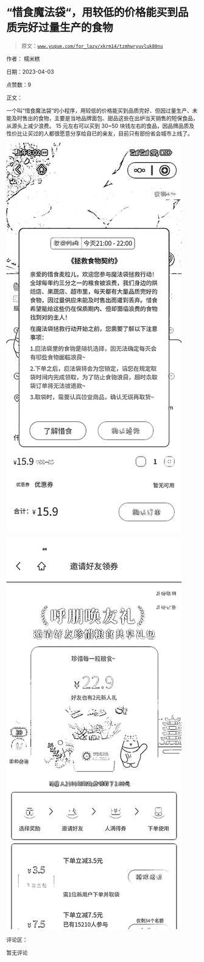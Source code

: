 # “惜食魔法袋“，用较低的价格能买到品质完好过量生产的食物

> 原文：[`www.yuque.com/for_lazy/xkrm14/tzmhwryuvluk80nu`](https://www.yuque.com/for_lazy/xkrm14/tzmhwryuvluk80nu)

作者： 糯米糕

日期：2023-04-03

点赞数：9

正文：

一个叫“惜食魔法袋“的小程序，用较低的价格能买到品质完好、但因过量生产、未能及时售出的食物，主要是当地品牌面包、甜品这些在出炉当天销售的短保食品，从源头上减少浪费。 15 元左右可以买到 30~50 块钱左右的食品，因品牌品质及性价比让买过的人都很愿意分享给自已的亲友，目前只有部份省会城市上线了。

![](img/06af3e66c2514c74e8e7a4ac6235b23b.png)

![](img/2273e122ee38378b5961343ae320c8e4.png)

评论区：

暂无评论



